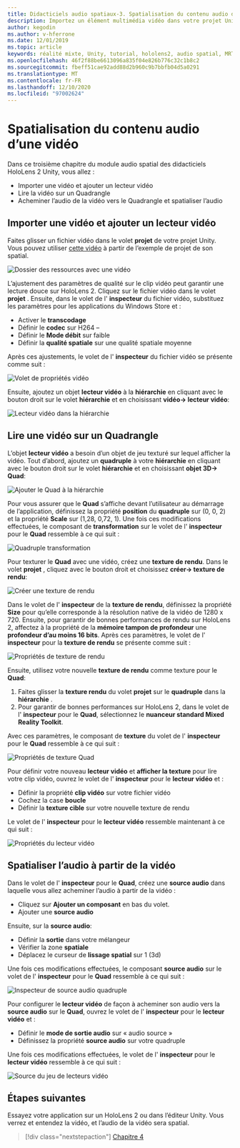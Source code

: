 ```yaml
---
title: Didacticiels audio spatiaux-3. Spatialisation du contenu audio d’une vidéo
description: Importez un élément multimédia vidéo dans votre projet Unity et spatialez l’audio de la vidéo.
author: kegodin
ms.author: v-hferrone
ms.date: 12/01/2019
ms.topic: article
keywords: réalité mixte, Unity, tutorial, hololens2, audio spatial, MRTK, boîte à outils de réalité mixte, UWP, Windows 10, HRTF, fonction de transfert liée aux têtes, réverbération, Microsoft Spatializer, importation de vidéos, lecteur vidéo
ms.openlocfilehash: 46f2f88be6613096a835f04e826b776c32c1b8c2
ms.sourcegitcommit: fbeff51cae92add88d2b960c9b7bbfb04d5a0291
ms.translationtype: MT
ms.contentlocale: fr-FR
ms.lasthandoff: 12/10/2020
ms.locfileid: "97002624"
---
```

# <a name="spatializing-audio-from-a-video"></a>Spatialisation du contenu audio d’une vidéo
Dans ce troisième chapitre du module audio spatial des didacticiels HoloLens 2 Unity, vous allez :
* Importer une vidéo et ajouter un lecteur vidéo
* Lire la vidéo sur un Quadrangle
* Acheminer l’audio de la vidéo vers le Quadrangle et spatialiser l’audio

## <a name="import-a-video-and-add-a-video-player"></a>Importer une vidéo et ajouter un lecteur vidéo

Faites glisser un fichier vidéo dans le volet **projet** de votre projet Unity. Vous pouvez utiliser [cette vidéo](https://github.com/microsoft/spatialaudio-unity/blob/develop/Samples/MicrosoftSpatializerSample/Assets/Microsoft%20HoloLens%20-%20Spatial%20Sound-PTPvx7mDon4.mp4?raw=true) à partir de l’exemple de projet de son spatial.

![Dossier des ressources avec une vidéo](images/spatial-audio/assets-folder-with-video.png)

L’ajustement des paramètres de qualité sur le clip vidéo peut garantir une lecture douce sur HoloLens 2. Cliquez sur le fichier vidéo dans le volet **projet** . Ensuite, dans le volet de l' **inspecteur** du fichier vidéo, substituez les paramètres pour les applications du Windows Store et :
* Activer le **transcodage**
* Définir le **codec** sur H264 –
* Définir le **Mode débit** sur faible
* Définir la **qualité spatiale** sur une qualité spatiale moyenne

Après ces ajustements, le volet de l' **inspecteur** du fichier vidéo se présente comme suit :

![Volet de propriétés vidéo](images/spatial-audio/video-property-pane.png)

Ensuite, ajoutez un objet **lecteur vidéo** à la **hiérarchie** en cliquant avec le bouton droit sur le volet **hiérarchie** et en choisissant **vidéo-> lecteur vidéo**:

![Lecteur vidéo dans la hiérarchie](images/spatial-audio/video-player-in-hierarchy.png)

## <a name="play-video-onto-a-quadrangle"></a>Lire une vidéo sur un Quadrangle
L’objet **lecteur vidéo** a besoin d’un objet de jeu texturé sur lequel afficher la vidéo. Tout d’abord, ajoutez un **quadruple** à votre **hiérarchie** en cliquant avec le bouton droit sur le volet **hiérarchie** et en choisissant **objet 3D-> Quad**:

![Ajouter le Quad à la hiérarchie](images/spatial-audio/add-quad-to-hierarchy.png)

Pour vous assurer que le **Quad** s’affiche devant l’utilisateur au démarrage de l’application, définissez la propriété **position** du **quadruple** sur (0, 0, 2) et la propriété **Scale** sur (1,28, 0,72, 1). Une fois ces modifications effectuées, le composant de **transformation** sur le volet de l' **inspecteur** pour le **Quad** ressemble à ce qui suit :

![Quadruple transformation](images/spatial-audio/quad-transform.png)

Pour texturer le **Quad** avec une vidéo, créez une **texture de rendu**. Dans le volet **projet** , cliquez avec le bouton droit et choisissez **créer-> texture de rendu**:

![Créer une texture de rendu](images/spatial-audio/create-render-texture.png)

Dans le volet de l' **inspecteur** de la **texture de rendu**, définissez la propriété **Size** pour qu’elle corresponde à la résolution native de la vidéo de 1280 x 720. Ensuite, pour garantir de bonnes performances de rendu sur HoloLens 2, affectez à la propriété de la **mémoire tampon de profondeur** une **profondeur d’au moins 16 bits**. Après ces paramètres, le volet de l' **inspecteur** pour la **texture de rendu** se présente comme suit :

![Propriétés de texture de rendu](images/spatial-audio/render-texture-properties.png)

Ensuite, utilisez votre nouvelle **texture de rendu** comme texture pour le **Quad**:
1. Faites glisser la **texture rendu** du volet **projet** sur le **quadruple** dans la **hiérarchie** .
2. Pour garantir de bonnes performances sur HoloLens 2, dans le volet de l' **inspecteur** pour le **Quad**, sélectionnez le **nuanceur standard Mixed Reality Toolkit**.

Avec ces paramètres, le composant de **texture** du volet de l' **inspecteur** pour le **Quad** ressemble à ce qui suit :

![Propriétés de texture Quad](images/spatial-audio/quad-texture-properties.png)

Pour définir votre nouveau **lecteur vidéo** et **afficher la texture** pour lire votre clip vidéo, ouvrez le volet de l' **inspecteur** pour le **lecteur vidéo** et :
* Définir la propriété **clip vidéo** sur votre fichier vidéo
* Cochez la case **boucle**
* Définir la **texture cible** sur votre nouvelle texture de rendu

Le volet de l' **inspecteur** pour le **lecteur vidéo** ressemble maintenant à ce qui suit :

![Propriétés du lecteur vidéo](images/spatial-audio/video-player-properties.png)

## <a name="spatialize-the-audio-from-the-video"></a>Spatialiser l’audio à partir de la vidéo
Dans le volet de l' **inspecteur** pour le **Quad**, créez une **source audio** dans laquelle vous allez acheminer l’audio à partir de la vidéo :
* Cliquez sur **Ajouter un composant** en bas du volet.
* Ajouter une **source audio**

Ensuite, sur la **source audio**:
* Définir la **sortie** dans votre mélangeur
* Vérifier la zone **spatiale**
* Déplacez le curseur de **lissage spatial** sur 1 (3d)

Une fois ces modifications effectuées, le composant **source audio** sur le volet de l' **inspecteur** pour le **Quad** ressemble à ce qui suit :

![Inspecteur de source audio quadruple](images/spatial-audio/quad-audio-source-inspector.png)

Pour configurer le **lecteur vidéo** de façon à acheminer son audio vers la **source audio** sur le **Quad**, ouvrez le volet de l' **inspecteur** pour le **lecteur vidéo** et :
* Définir le **mode de sortie audio** sur « audio source »
* Définissez la propriété **source audio** sur votre quadruple

Une fois ces modifications effectuées, le volet de l' **inspecteur** pour le **lecteur vidéo** ressemble à ce qui suit :

![Source du jeu de lecteurs vidéo](images/spatial-audio/video-player-set-audio-source.png)

## <a name="next-steps"></a>Étapes suivantes
Essayez votre application sur un HoloLens 2 ou dans l’éditeur Unity. Vous verrez et entendez la vidéo, et l’audio de la vidéo sera spatial.

> [!div class="nextstepaction"]
> [Chapitre 4](unity-spatial-audio-ch4.md) 

